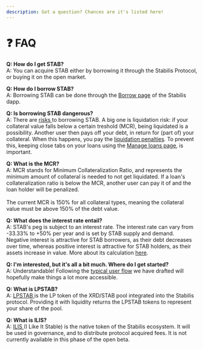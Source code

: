 ```yaml
---
description: Got a question? Chances are it's listed here!
---
```


# ❓ FAQ

**Q: How do I get STAB?**\
A: You can acquire STAB either by borrowing it through the Stabilis Protocol, or buying it on the open market.

**Q: How do I borrow STAB?**\
A: Borrowing STAB can be done through the [Borrow page](https://ilikeitstable.com/borrow) of the Stabilis dapp.

**Q: Is borrowing STAB dangerous?**\
A: There are [risks ](../introduction/dangers.md)to borrowing STAB. A big one is liquidation risk: if your collateral value falls below a certain treshold (MCR), being liquidated is a possibility. Another user then pays off your debt, in return for (part of) your collateral. When this happens, you pay the [liquidation penalties](system-parameters.md). To prevent this, keeping close tabs on your loans using the [Manage loans page](https://ilikeitstable.com/manage-loans), is important.

**Q: What is the MCR?**\
A: MCR stands for Minimum Collateralization Ratio, and represents the minimum amount of collateral is needed to not get liquidated. If a loan's collateralization ratio is below the MCR, another user can pay it of and the loan holder will be penalized.\
\
The current MCR is 150% for all collateral types, meaning the collateral value must be above 150% of the debt value.

**Q: What does the interest rate entail?**\
A: STAB's peg is subject to an interest rate. The interest rate can vary from -33.33% to +50% per year and is set by STAB supply and demand. Negative interest is attractive for STAB borrowers, as their debt decreases over time, whereas positive interest is attractive for STAB holders, as their assets increase in value. More about its calculation [here](stab-interest-rate.md).

**Q: I'm interested, but it's all a bit much. Where do I get started?**\
A: Understandable! Following the [typical user flow](../website/quick-start-guide.md) we have drafted will hopefully make things a lot more accessible.

**Q: What is LPSTAB?**\
A: [LPSTAB ](../tokens/lpstab.md)is the LP token of the XRD/STAB pool integrated into the Stabilis protocol. Providing it with liquidity returns the LPSTAB tokens to represent your share of the pool.

**Q: What is ILIS?**\
A: [ILIS ](broken-reference/)(I Like It Stable) is the native token of the Stabilis ecosystem. It will be used in governance, and to distribute protocol acquired fees. It is not currently available in this phase of the open beta.
